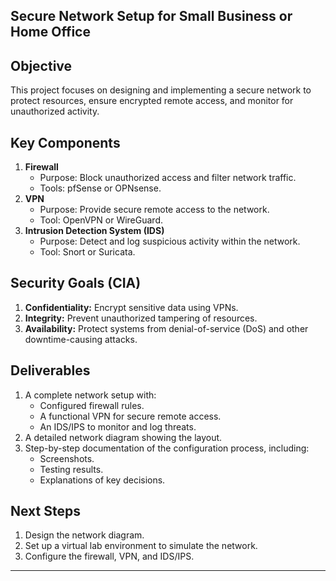 ## Secure Network Setup for Small Business or Home Office 

## Objective
This project focuses on designing and implementing a secure network to protect resources, ensure encrypted remote access, and monitor for unauthorized activity.

## Key Components
1. **Firewall**
   - Purpose: Block unauthorized access and filter network traffic.
   - Tools: pfSense or OPNsense.
3. **VPN**
   - Purpose: Provide secure remote access to the network.
   - Tool: OpenVPN or WireGuard.
4. **Intrusion Detection System (IDS)**
   - Purpose: Detect and log suspicious activity within the network.
   - Tool: Snort or Suricata.

## Security Goals (CIA)
1. **Confidentiality:** Encrypt sensitive data using VPNs.
2. **Integrity:** Prevent unauthorized tampering of resources.
3. **Availability:** Protect systems from denial-of-service (DoS) and other downtime-causing attacks.

## Deliverables
1. A complete network setup with:
   - Configured firewall rules.
   - A functional VPN for secure remote access.
   - An IDS/IPS to monitor and log threats.
2. A detailed network diagram showing the layout.
3. Step-by-step documentation of the configuration process, including:
   - Screenshots.
   - Testing results.
   - Explanations of key decisions.

## Next Steps
1. Design the network diagram.
2. Set up a virtual lab environment to simulate the network.
3. Configure the firewall, VPN, and IDS/IPS.

---
